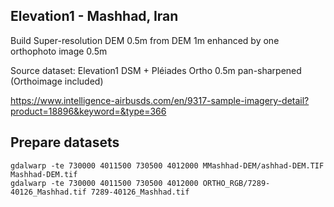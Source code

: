 ## Elevation1 - Mashhad, Iran

Build Super-resolution DEM 0.5m from DEM 1m enhanced by one orthophoto image 0.5m

Source dataset: Elevation1 DSM + Pléiades Ortho 0.5m pan-sharpened (Orthoimage included)

https://www.intelligence-airbusds.com/en/9317-sample-imagery-detail?product=18896&keyword=&type=366

## Prepare datasets

```
gdalwarp -te 730000 4011500 730500 4012000 MMashhad-DEM/ashhad-DEM.TIF Mashhad-DEM.tif
gdalwarp -te 730000 4011500 730500 4012000 ORTHO_RGB/7289-40126_Mashhad.tif 7289-40126_Mashhad.tif
```
